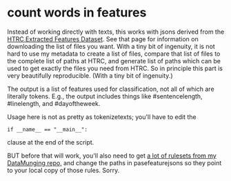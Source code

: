 count words in features
========================

Instead of working directly with texts, this works with jsons derived from the [HTRC Extracted Features Dataset](https://wiki.htrc.illinois.edu/display/COM/Extracted+Features+Dataset). See that page for information on downloading the list of files you want. With a tiny bit of ingenuity, it is not hard to use my metadata to create a list of files, compare that list of files to the complete list of paths at HTRC, and generate list of paths which can be used to get exactly the files you need from HTRC. So in principle this part is very beautifully reproducible. (With a tiny bit of ingenuity.)

The output is a list of features used for classification, not all of which are literally tokens. E.g., the output includes things like #sentencelength, #linelength, and #dayoftheweek.

Usage here is not as pretty as tokenizetexts; you'll have to edit the

    if __name__ == "__main__":

clause at the end of the script.

BUT before that will work, you'll also need to get [a lot of rulesets from my DataMunging repo,](https://github.com/tedunderwood/DataMunging/tree/master/rulesets) and change the paths in pasefeaturejsons so they point to your local copy of those rules. Sorry.

